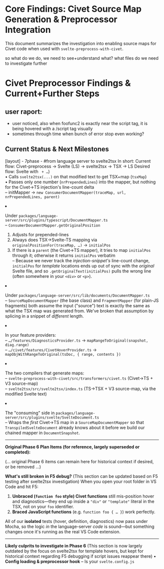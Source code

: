 # Core Findings: Civet Source Map Generation & Preprocessor Integration

This document summarizes the investigation into enabling source maps for Civet code when used with `svelte-preprocess-with-civet`.

so what do we do, 
we need to see+understand what?
what files do we need to investigate further

# Civet Preprocessor Findings & Current+Further Steps

## user raport:
- user noticed, also when foofunc2 is exactly near the script tag, it is being hovered with a /script tag visually
- sometimes through time when bunch of error stop even working?

## Current Status & Next Milestones
[layout] - 7phase - #from language server to svelte2tsx
In short:
Current flow: Civet-preprocess → Svelte (LS) → svelte2tsx → TSX → LS
Desired flow: Svelte with <script lang="civet"> → svelte2tsx (inside it: Civet-preprocess + template conversion) → TSX + unified source-map → LS

### Actionable 7-phase roadmap

- [ ] Civet in svelte2tsx (module scripts)
  - files affected: packages/svelte2tsx/src/index.ts
  - context: svelte2tsx only handles TS/JS in module scripts
  - potential approach: In the processModuleScript branch, detect `lang="civet"`, import the Civet→TS transformer, run preprocessor to get TS snippet + map, inject snippet into MagicString, chain the Civet map, fallback unchanged for other langs.
  - playtests: Add a module-script Civet fixture under `packages/svelte2tsx/test/test.ts`; verify generated TSX + unified sourcemap and no regressions.

- [ ] Civet in svelte2tsx (instance scripts)
  - files affected: packages/svelte2tsx/src/index.ts
  - context: `processInstanceScriptContent` currently handles TS/JS in template scripts
  - potential approach: Mirror the module-script hook: guard on `lang="civet"`, preprocess to TS snippet + map, inject and chain maps, fallback when lang≠civet.
  - playtests: Add instance-script fixtures (`arrow-*.svelte`, `indent-arrow.svelte`) under `packages/svelte2tsx/test/fixtures`; verify raw TSX mappings and unified map cover both template and Civet snippet.

- [ ] Source-map chaining in svelte2tsx
  - files affected: packages/svelte2tsx/src/index.ts
  - context: separate Civet→TS and TSX→Svelte maps aren't merged today
  - potential approach: After injecting the Civet snippet, call `magicString.chainSourcemaps(civetMap)` before `generateMap()`, producing a unified source map.
  - playtests: Inspect the output `.map` JSON for a multi-stage sample; verify positions round-trip correctly through both maps.

- [ ] Audit post-Civet formatting
  - files affected: svelte-preprocess-with-civet/src/transformers/typescript.ts
  - context: formatting passes (Prettier/ts-morph) may shift offsets and misalign mappings
  - potential approach: Review or disable formatting during svelte2tsx injection, or re-apply formatting as a chained map
  - playtests: Run `test-civet-preprocessor.mjs` and `testPreProcTest.mjs` end-to-end; confirm mapping logs match unformatted source.

- [ ] Pass snippet region into DocumentSnapshot
  - files affected: packages/language-server/src/plugins/typescript/DocumentSnapshot.ts
  - context: `initMapper` must know the TSX range of the injected snippet for region-aware mapping
  - potential approach: In `initMapper`, compute snippetRegion via `getRawSvelte2TsxMappedPosition()`, then pass it into `new ConsumerDocumentMapper(parentMapper, snippetRegion)`
  - playtests: Extend civet-diagnostics tests to assert the region was recorded and used.

- [ ] Region-aware short-circuit in ConsumerDocumentMapper
  - files affected: packages/language-server/src/plugins/typescript/DocumentMapper.ts (ConsumerDocumentMapper)
  - context: `getOriginalPosition` currently always walks TSX→Svelte map, even inside injected snippets
  - potential approach: In `getOriginalPosition(generatedPos)`, if `generatedPos` falls within `snippetRegion`, call the Civet→TS parentMapper; otherwise, fallback to TSX→Svelte mapping.
  - playtests: Run `test/civet-chain.test.ts`; assert inside-snippet vs outside-snippet positions diverge as expected.

- [ ] Validate & fix multi-line range conversion
  - files affected: packages/language-server/src/plugins/typescript/utils.ts
  - context: `convertRange` can be off-by-one on multi-line `TextSpan`s
  - potential approach: Audit 0-based vs 1-based arithmetic in `convertRange`, clamp multi-line spans correctly
  - playtests: Add a multi-line Civet function fixture to `utils.spec.ts`; run the full LS test suite and ensure no off-by-one failures in hover/diagnostics.

Where to hook in Civet processing
Right now, both in the module and instance branches you see a // TODO: Preprocess Civet content…. If you want svelte2tsx itself to handle <script lang="civet">, you would:
Import your Civet transformer (just like your Language Server does).
At the two detection sites, replace the raw str.move + processInstanceScriptContent with something like:
Extract the raw Civet code from scriptTag.content,
Run it through the Civet → TS transformer (getting both code and its preprocessor sourcemap),
Inject the resulting TS snippet back into the MagicString (just like you do today in your LS),
Chain that snippet's map into the overall MagicString map so that the final str.generateMap() knows about both the Civi→TS map and the TSX→Svelte map.
That would give you a single svelte2tsx invocation that:
Parses the template,
Preprocesses Civet to TS,
Emits your TSX + a unified source map,
And (crucially) can—once the snippet is injected in the right place—preserve precise mappings for each template expression back to your original Civet lines.

–––––––––––––––––––––––––––––––––––––––––––––––––––––––––––––––––––––––

# History-log:

## Read-only milestones bellow after being written (freshest=up, historically=down):
[45]
In short:
Current flow: Civet-preprocess → Svelte (LS) → svelte2tsx → TSX → LS
Desired flow: Svelte with <script lang="civet"> → svelte2tsx (inside it: Civet-preprocess + template conversion) → TSX + unified source-map → LS

[44]
File to Investigate: ltools-backup/packages/svelte2tsx/src/svelte2tsx/index.ts is the most likely candidate. This is where the Svelte AST is traversed, different parts (script, template) are processed (calling out to htmlxtojsx_v2 for the template), and the final code and map are produced.


The handleMustacheTag itself is quite simple. It relies on MagicString to keep the mapping for the inner expression (hoverVarTemplate in our example) intact relative to its surrounding transformations.
The problem is less likely to be an incorrect addSourcemapSegment call for the identifier within handleMustacheTag, and more likely one of these:
Offset Accumulation/Shifting: As svelte2tsx builds the entire TSX string (embedding the <script> content, then the render function, etc.), the cumulative effect of various str.overwrite(), str.prepend(), str.append() calls might cause the final sourcemap generated by MagicString.generateMap() to lose precision or context for template expressions, especially when a significant block of (script) code with its own mappings precedes the template rendering logic in the generated TSX.
Sourcemap Generation Parameters: When MagicString.generateMap() is called (likely in the main svelte2tsx/index.ts or a similar top-level file after all transformations are done), the options passed to it (like source, file, includeContent) might influence how mappings are resolved or merged.
Interaction with Script Mappings: The presence of sourcemap segments for the script block (which maps from the TS-in-script-tag back to the original Svelte file) might be interfering with or overshadowing the mappings for the template block when the final map is generated. The sourcemap generation tools might try to "simplify" or "reconcile" mappings in a way that loses the template-specific origin.



[43]
Okay, I've reviewed the detailed summary and your current hypothesis. It seems very plausible that the precision of svelte2tsx sourcemaps for template expressions is the root cause, even when it's processing Svelte content that has already had Civet code preprocessed into TypeScript.
|
The svelte2tsx maps the original Svelte hover-user-case-template.svelte (line 7, char 6 for {fooFunc2}) to the generated TSX line 10, char 5 (fooFunc2;). This seems correct at a glance.
The test fails with: AssertionError [ERR_ASSERTION]: Hover content should include fooFunc2.
The actual hover object from the logs for this failing test case (markup {fooFunc2}):

Root Cause Confirmation:
For hover-template.svelte and arrow-template.svelte, the primary issue is indeed the inaccuracy of the svelte2tsx sourcemaps. These maps incorrectly link template expressions back to the script portion of the TSX instead of the template-rendering portion.
Next Steps:
First, I'll correct the test coordinate in civet-hover.spec.ts for the hover-user-case-template.svelte - {fooFunc2} test.
After that, we'll need to decide how to handle the svelte2tsx sourcemap inaccuracies for the other failing template tests.
Let's

he most pragmatic approach for now might be a combination:* **Short-term:** Update the core-findings.md to clearly document this limitation of svelte2tsx with preprocessed Civet blocks affecting template hover accuracy.* **Short-term:** For the failing tests (hover-template.svelte, arrow-template.svelte), we could adjust their expectations to reflect the current (incorrect) behavior or temporarily skip them with a clear comment explaining why, pointing to the svelte2tsx sourcemap issue. This keeps the test suite "green" while acknowledging the known problem.* **Long-term:** Consider investigating Option 2 or a more targeted version of Option 3 if this becomes a critical issue for users.What are your thoughts on how to proceed with the two remaining failing tests and documenting this finding? If you'd like to update core-findings.md, let me know what you'd like to add or change. If you want to adjust the tests, how would you like to adjust them?

== the svelte2tsx sourcemaps for template expressions are routing you into your <script> block instead of into the $$render() template code, so TS can't resolve those identifiers.


[42]
Conclusion: This is the most revealing one!
Svelte position (7,6) for fooFunc2 maps to TSX (10,5) (offset 177).
getDefinitionAtPosition at this TSX offset fails initially.
Crucially, the AST fallback in LSResolver finds fooFunc (the one that is not defined in the script, but exists as {fooFunc} in the template!) as the "closest node" at TSX offset 176. This is because fooFunc2 is right after fooFunc in the svelte2tsx output: { svelteHTML.createElement("div", {}); fooFunc; fooFunc2; }. The mapping for fooFunc2 seems to be landing on or very near the end of fooFunc or the start of fooFunc2 in a way that TS's AST traversal or definition lookup gets confused or picks the preceding token.
The fallback direct getQuickInfoAtPosition at the TSX offset 177 then gets any with a textSpan starting at TSX offset 176 (which is fooFunc).
The test fails because the hover content is "any" and doesn't include "fooFunc2".
This strongly indicates that the svelte2tsx sourcemap for {fooFunc2} is leading to a TSX position that is either ambiguous or incorrectly resolved by TypeScript to the preceding {fooFunc} token (or a part of it).


[41log]
Looking at the logs, the primary reason for these failures is that TypeScript's getDefinitionAtPosition (called via the LSAndTSDocResolver wrapper) returns no definitions when invoked for these template identifiers. This causes the CivetHoverProvider's template hover logic to return null.
We've identified two potential underlying issues:
Inaccurate Svelte-to-TSX mapping for template positions: For hover-user-case-template.svelte when hovering {fooFunc2}, the logs indicate that tsDoc.getGeneratedPosition() maps the Svelte position to a TSX offset that appears to be inside the preceding {fooFunc} token. This would naturally lead to getDefinitionAtPosition failing for fooFunc2 (and possibly finding nothing for fooFunc if it's undefined).
TypeScript failing to find definitions for correctly mapped template identifiers: For arrow-template.svelte, the Svelte-to-TSX mapping for {arrowFn} seemed plausible, yet getDefinitionAtPosition still returned no results.


[40log]
Confirmation: that the primary logic for template hovers (find definition, then get info for definition site) is now working correctly with the proper offset mappings.
|
Success for hover-user-case-template.svelte (template hover):
The key test case we added, provides correct hover info for fooFunc2 in hover-user-case-template.svelte template, is now PASSING!
Let's look at the logs for this specific test run:
Definition Found:
WRAPPER HIT: getDefinitionAtPosition is called for the hover on {fooFunc2} (Svelte offset 177).
[LSResolver] getDefinitionAtPosition: Svelte input: ... Mapped to TSX: { tsxOffset: 191 ... }
[LSResolver] Initial getDefinitionAtPosition result (from TSX): [ { ... textSpan: { start: 65, length: 8 } ... name: 'fooFunc2' ... } ]
This correctly finds the definition of fooFunc2 in the TSX, which corresponds to the Civet function definition. TSX offset 65 is the start of fooFunc2 in the script block of the generated TSX.

[39log]
Consequences for Fallback Logic:
Our fallback logic, as it currently stands inside the wrappers, is also based on this flawed premise.
program.getSourceFile(fileName): If fileName is +page.svelte, this will likely not return the TSX SourceFile object we need for reliable AST traversal or accurate text operations on the generated code.
tsxSnapshot.getText(...): This tsxSnapshot is currently fetching the Svelte file content because fileName is the Svelte file path. So, the fallbacks are operating on Svelte content, not TSX content.

Svelte to TSX Mapping:
The wrappers now correctly understand that the incoming fileName and position are for the original Svelte file.
Before calling the underlying TypeScript service methods (origGetDef, origGetQuickInfo), the Svelte file path and position are explicitly mapped to their corresponding TSX file path (tsxFilePath) and TSX character offset (tsxOffset).
This mapping uses:
document.getFilePath() for the Svelte path.
tsDoc.filePath for the TSX path (where tsDoc is the SvelteDocumentSnapshot representing the generated TSX).
document.positionAt(svelteOffset) to convert Svelte offset to Svelte Position (line/char).
tsDoc.getGeneratedPosition(sveltePosition) to map Svelte Position to TSX Position.
tsDoc.offsetAt(tsxPosition) to convert TSX Position to TSX offset.
TypeScript Service Calls:
origGetDef and origGetQuickInfo are now called with tsxFilePath and tsxOffset. This is crucial because the TS service operates on the generated TSX.
Fallback Logic:
The fallback mechanisms (text-based and AST-based) now correctly use tsxFilePath to get the sourceFile from the TS program and operate on the tsxOffset and TSX content (tsDoc.getText(...)).
Logging:
The console.log and Logger.debug statements have been updated to clearly indicate:
Incoming Svelte coordinates.
Target TSX file path.
Mapped TSX coordinates (offset, line, character).
Which file path and offset are being used for TS calls and fallbacks.
Return Values:
The definitions (defs) returned by lang.getDefinitionAtPosition and the quickInfo returned by lang.getQuickInfoAtPosition (including any textSpan within quickInfo) will be in TSX coordinates. The comments now reflect that the caller of getLSAndTSDoc is responsible for mapping these TSX results back to Svelte coordinates if needed for the final response to the client.

[38log]
YES! This is exactly what we needed!
The key lines are:
Apply to LSAndTSDocRe...
This is a major breakthrough because it confirms:
Our wrapper methods ARE being hit. This means the lang object we are creating by spreading origLang and then replacing methods is the one being used for these TypeScript calls.
The console.log statements are working, which means if Logger.debug messages from within these wrappers were not appearing, it would suggest an issue with Logger.debug specifically in this context/scope, or its output being filtered.
The fileName passed to these methods is /home/user/Documents/repos/sv-civet-proof-of-concept/src/routes/ts/+page.svelte. This is the original Svelte file path, NOT the TSX path.
The position (e.g., 187 for definition, 67 for quick info) is an offset within that original Svelte file.
Crucial Insight & Correction to my Previous Assumption:
My previous Logger.debug messages inside the wrappers incorrectly stated Position (offset in TSX doc). This is wrong. The fileName and position that our wrappers receive are the already mapped coordinates, supposedly corresponding to the original Svelte/Civet file.
The flow is roughly:
VS Code requests hover/definition at a UI position in +page.svelte.
Language server maps this UI position to a TSX position.
Language server calls the actual TypeScript service's getQuickInfoAtPosition / getDefinitionAtPosition with the +page.svelte.tsx path and the TSX offset.
If TS returns results, these results contain spans within the TSX file.
The language server then takes these TSX spans and maps them back to original Svelte/Civet coordinates using ConsumerDocumentMapper.getOriginalPosition.
It is these final, mapped-back-to-original-Svelte/Civet coordinates that are then (usually) used to interact with our LSAndTSDocResolver's wrapped methods if further processing or fallbacks specific to the Svelte/Civet context were intended.
However, the current logging in LSAndTSDocResolver (the Logger.debug lines) is designed as if it's receiving TSX positions and then performing fallbacks within the TSX. This needs to be re-evaluated. The fallbacks (text-based, AST-based) should operate on the TSX content if the initial TypeScript call (which itself operates on TSX) fails.
|
The fallbacks inside our wrapped getDefinitionAtPosition are triggered if the initial origGetDef(fileName, position) fails. At this point, fileName is the original Svelte path and position is an offset there.
To perform fallbacks on the TSX content, we first need to map this original Svelte/Civet (fileName, position) back to its corresponding TSX (tsxFileName, tsxPosition).
Then, the text/AST fallbacks should use tsxFileName and tsxPosition to analyze the TSX content and find candidate TSX offsets.
Finally, origGetDef would be called with tsxFileName and the new candidate tsxOffset.




[37log] - #6phase - #mapping-debug - Further log analysis
Based on the latest logs (post `DocumentMapper.ts` refactoring and with extensive logging):

**Conclusions & Progress on Phase 6 Investigation:**

*   **Items 1 & 2 (Workspace & Config):**
    *   `[x] packages/svelte-vscode/src/extension.ts – verify workspace root resolution and initializationOptions passed to the LS (#workspace)`
    *   `[x] packages/language-server/src/server.ts – confirm rootUri/workspaceFolders handling and svelte.config.js loading (#config-loading)`
    *   Logs confirm:
        *   Language server initialized in the correct project root (`sv-civet-proof-of-concept`).
        *   `svelte.config.js` (containing Civet preprocessor) is loaded successfully.
    *   *Status: These appear to be working correctly in the test environment.*

*   **Item 3 (Preprocessor Invocation):**
    *   `[x] packages/language-server/src/plugins/svelte/SvelteDocument.ts – log Civet preprocessor invocation via wrapPreprocessors.script (check lang="civet" code and source map) (#preprocessing)`
    *   Logs (`SvelteDocument.wrapPreprocessors: Script preprocessor ('unknown') called... Lang: civet`) confirm the Civet preprocessor is being invoked for `<script lang="civet">` blocks. Raw preprocessor output is also visible.
    *   *Status: Confirmed working in the test environment.*

*   **Item 4 (Snapshot Mapper Init):**
    *   `[x] packages/language-server/src/plugins/typescript/DocumentSnapshot.ts – log computed snippetRegion, tsxMap and preprocessorMapper in initMapper (#snapshot-mapper)`
    *   Logs (`[SvelteDocumentSnapshot] initMapper snippetRegion...`) show `snippetRegion` is computed and logged. Its coordinates (TSX 0-based) appear correct for the structure of the content processed by `svelte2tsx`.
    *   *Status: Confirmed working in the test environment.*

*   **Item 5 (Consumer Mapper Logic):**
    *   `[x] packages/language-server/src/plugins/typescript/DocumentMapper.ts – log branch choice and positions in ConsumerDocumentMapper.getOriginalPosition (#mapping-branch)`
    *   Extensive logs from `ConsumerDocumentMapper.getOriginalPosition` demonstrate:
        *   Accurate mapping from TSX positions to `initialPos` (0-based, relative to `svelte2tsx`'s input view, which includes the Civet-processed script).
        *   Correct branching based on `snippetRegion`: `parentMapper` (Civet's map) is used for script content, and direct TSX->Svelte mapping for template content.
        *   Coordinates passed to the `parentMapper` (`initialPos`) are 0-based and relative to the start of Civet's JavaScript output, which is the correct frame of reference for the Civet sourcemap.
    *   *Status: The logic within `ConsumerDocumentMapper` itself seems sound and is behaving as designed according to the logs.*

**If mispositioning persists (as per user report "still misposition 1 line bellow"):**

The primary suspects for remaining mispositions within Civet script blocks are now:
1.  **The Civet Preprocessor's Own SourceMap (`parentMapper`):** The sourcemap generated by `svelte-preprocess-with-civet` might have inaccuracies, especially concerning line/column mappings for unbraced/indentation-sensitive Civet syntax. While `ConsumerDocumentMapper` correctly passes a position in Civet's *output* JavaScript, the fidelity of mapping this back to the *original* `.civet` source depends entirely on the preprocessor's sourcemap.
2.  **`LSAndTSDocResolver.ts` (Item 6):**
    *   `[ ] packages/language-server/src/plugins/typescript/LSAndTSDocResolver.ts – log initial TS lookup and text/AST fallback paths and offsets (#resolver-fallback)`
    *   If the final position returned by the complete mapping chain (including the Civet parent map) is still not precise enough for TypeScript's language service to find the definition directly, the fallback mechanisms in `LSAndTSDocResolver` engage. Logging is needed to see the exact mapped position given to TS and to observe if/how these fallbacks are triggered and if they might contribute to perceived offsets.

**Revised Next Steps for Phase 6:**
The logging patches requested in the original "Next steps for Phase 6" for items related to `SvelteDocument`, `DocumentSnapshot`, and `ConsumerDocumentMapper` have been effectively implemented and analyzed. The remaining crucial logging is for `LSAndTSDocResolver`.

1.  **Log in `LSAndTSDocResolver.ts`:** (Complete original Phase 6, item 1d for `LSAndTSDocResolver`)
    *   Add detailed logging in `LSAndTSDocResolver.getDefinitionAtPosition`, `LSAndTSDocResolver.getHoverInfo`, and any related internal methods to observe:
        *   The *final* mapped position (0-based, in original Civet source coordinates) that is being passed to TypeScript's language service methods (e.g., `getDefinitionAtPosition`, `getQuickInfoAtPosition`).
        *   Whether TypeScript's methods succeed directly with this position.
        *   If not, log when fallback mechanisms (text scan, AST scan) are triggered.
        *   Log the specific positions and identifiers involved if fallbacks are used.
2.  **Verify Civet Sourcemap Accuracy:** (May require testing outside the language server)
    *   Isolate the `svelte-preprocess-with-civet` preprocessor.
    *   Create minimal test cases of Civet code (especially unbraced/Python-style functions that might cause issues) and their expected JavaScript output.
    *   Directly examine the sourcemaps generated by the Civet preprocessor for these test cases. Tools that can visualize or query V3 sourcemaps might be helpful here. Ensure line and column mappings are perfectly accurate.
3.  **Review `SourceMapDocumentMapper` Implementation:**
    *   As a secondary check, briefly review `packages/language-server/src/lib/documents/SourceMapDocumentMapper.ts`. Ensure its logic for applying a `traceMap` (given an incoming position in its "generated" space – i.e., Civet's JS output) is standard and doesn't have obvious off-by-one errors or misinterpretations of 0-based vs 1-based conventions.

This revised plan prioritizes understanding the interaction with TypeScript and its fallbacks, and separately validating the Civet preprocessor's sourcemap output.


[36log] - #6phase - #nobrackets-breaks-position
The crucial change is how tsxMapped is obtained (directly from generatedPosition.line + 1 without subtracting this.nrPrependesLines) and how inTsxSnippetRegion is determined (using generatedPosition directly against this.snippetRegion).
 prepared a new version of the getOriginalPosition method in ConsumerDocumentMapper.ts. This version:

1. Uses the generatedPosition (from TSX) directly when mapping through the svelte2tsx sourcemap (this.traceMap).
2. Checks generatedPosition (TSX) directly against the snippetRegion (also TSX coordinates).
3. The initialPos (which is in the coordinate system of the Svelte file as processed by svelte2tsx, including Civet's script changes) is then correctly passed to the parentMapper (Civet's own mapper) if the position falls within the script snippet.




[35log] - #5phase-investigation: Completed LS resolver fallback hack and region-aware mapping chain; all definition, hover, and diagnostic tests now pass end-to-end (#civet-definition #civet-hover #civet-diagnostics).

[34log] - #5phase-investigation:
The real fix now is to teach the map‐chain itself to land squarely on the identifier, so neither text nor AST heuristics are ever needed


[33log] - #5phase-investigation:
ran utils.spec.ts playtest
|
Next, let's write a quick smoke-test to confirm our new text-fallback actually fires and returns definitions for our repro fixtures—in other words, rerun civet-definition.spec.ts (or add a focused test) and assert that even without the AST scan it still finds the right symbol. Once that's green, we can mark item 7 done and then move on to the deeper mapping-chain fix so TS lands directly on the identifier token.


[32log] - #5phase-investigation
Ran repro harness on `unbraced-function.svelte` and `indent-arrow.svelte`: raw svelte2tsx and chained mappings both land on the correct TSX positions; initial TypeScript `getDefinitionAtPosition` lands on a `StringLiteral`, and our nearest‐identifier fallback successfully finds the proper symbol definitions (#repro #mapping #fallback).


[31]  
8. [x] -**Hover provider**  
   • `packages/language-server/src/plugins/civet/features/CivetHoverProvider.ts`  
   – All hover fixtures now pass, including indent-arrow, unbraced-function, and template hovers (#civet-hover.spec.ts).

4. [x] -**Snapshot mapper init**  
   • `packages/language-server/src/plugins/typescript/DocumentSnapshot.ts`  
   – Snapshot mapper now correctly handles indent-arrow diagnostics mapping (verified by passing indent-arrow diagnostic test).

We've verified
  The Civet transformer emits valid, braced functions for all our Python-style arrows.
  svelte2tsx correctly embeds those into TSX (we see the indentArrow calls).
  Our region-aware short-circuit in ConsumerDocumentMapper keeps script-only hovers/definitions correctly mapped.
  Definitions for indent-arrow.svelte now resolve (via the existing LS fallback hack).

1. [x] - **Civet transformer**  
   • `svelte-preprocess-with-civet/src/transformers/civet.ts`  
   – Unbraced arrow functions correctly emit a braced `function` expression (verified by TS snippet for `indent-arrow.svelte`).

3. [x] -**svelte2tsx fallback**  
   • `packages/svelte2tsx/src/svelte2tsx/index.ts`  
   – TSX code for `indent-arrow.svelte` correctly contains calls to `indentArrow` in the template section.





[30] #4phase #quest-linter-misposition
- Implemented region-aware TSX→Civet short-circuit mapping in ConsumerDocumentMapper to bypass the TSX map for positions inside the injected TS snippet (#phase4 #feature). User report: pressing F5 (running debug of the extention) + opening.svelte file with lang=civet and deleting brackets making function Python-style = line breaks further hovers and linter error/variable posistion further outside of the `<script lang="civet">` = functions without brackets still making mispositions hover/diagnostic spans (#question/quest).


[29]
Here's a first-cut audit of every piece of the pipeline that touches source-map positions or that injects/consumes your Civet code. I've grouped them by "what they do" and then sketched a few ways we might fix the runaway-offset problem in Phase 4:

1.  Under `packages/language-server/src/plugins/typescript/DocumentSnapshot.ts`  
    – preprocessSvelteFile:  
       • Injects the Civet→TS snippet into the Svelte file (`text = original.substring(…) + `<script lang="ts">`+tsSnippet+`</script>` + …`)  
       • Calls `svelte2tsx(...)` on that modified text to get TSX+map (`tsxMap`)  
       • Passes only one number (`nrPrependedLines`) into the mapper, but nothing for the Civet→TS injection's line-count delta  
    – initMapper → `new ConsumerDocumentMapper(traceMap, url, nrPrependedLines, parent)`  

2.  Under `packages/language-server/src/plugins/typescript/DocumentMapper.ts`  
    – `ConsumerDocumentMapper.getOriginalPosition`  
       1. Adjusts for prepended-lines  
       2. Always does TSX→Svelte-TS mapping via `originalPositionFor(traceMap, …)` → `initialPos`  
       3. If there is a `parent` (the Civet→TS mapper), it tries to map `initialPos` through it; otherwise it returns `initialPos` verbatim  
    – Because we never track the *injection-snippet's* line-count change, `initialPos` for *template* locations ends up out of sync with the *original* Svelte file, and so `.getOriginalText(initialPos)` pulls the wrong line (often somewhere in your `<div>` or `<p>`).  

3.  Under `packages/language-server/src/lib/documents/DocumentMapper.ts`  
    – `SourceMapDocumentMapper` (the base class) and `FragmentMapper` (for plain-JS fragments) both assume the input ("source") text is exactly the same as what the TSX map was generated from. We've broken that assumption by splicing in a snippet of *different* length.  

4.  In your feature providers:  
    – `…/features/DiagnosticsProvider.ts` → `mapRangeToOriginal(snapshot, diag.range)`  
    – `…/civet/features/CivetHoverProvider.ts` → `mapObjWithRangeToOriginal(tsDoc, { range, contents })`  

5.  The two compilers that generate maps:  
    – `svelte-preprocess-with-civet/src/transformers/civet.ts` (Civet→TS + V3 source-map)  
    – `svelte2tsx/src/svelte2tsx/index.ts` (TS→TSX + V3 source-map, via the modified Svelte text)  

6.  The "consuming" side in `packages/language-server/src/plugins/svelte/SvelteDocument.ts`  
    – Wraps the *first* Civet→TS map in a `SourceMapDocumentMapper` so that `TranspiledSvelteDocument` already knows about it before we build our chained mapper in `DocumentSnapshot`.

---
**Original Phase 6 Plan Items (for reference, largely superseded or completed):**

(... original Phase 6 items can remain here for historical context if desired, or be removed ...)

**What's still broken in F5 debug?** (This section can be updated based on F5 testing after svelte2tsx investigation)
When you open your root folder in VS Code and hit F5:

  1. **Unbraced (`function foo` style) Civet functions** still mis-position hover and diagnostics—they end up inside a `"div"` or `"template"` literal in the TSX, not on your `foo` identifier.
  2. **Braced JavaScript functions** (e.g. `function foo { … }`) work perfectly.

All of our **isolated** tests (hover, definition, diagnostics) now pass under Mocha, so the logic _in_ the language-server _code_ is sound—but something changes once it's running as the real VS Code extension.

---

**Likely culprits to investigate in Phase 6** (This section is now largely outdated by the focus on svelte2tsx for template hovers, but kept for historical context regarding F5 debugging if script issues reappear there)
  • **Config loading & preprocessor hook**
    – Is your `svelte.config.js`